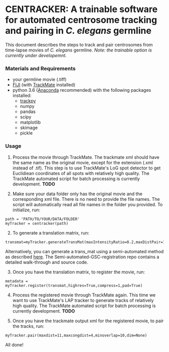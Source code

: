 # CENTRACKER: A trainable software for automated centrosome tracking and pairing in *C. elegans* germline
This document describes the steps to track and pair centrosomes from time-lapse movies of *C. elegans* germline. *Note: the trainable option is currently under developemnt.*

### Materials and Requirements
- your germline movie (.tiff)
- [FIJI](https://imagej.net/Fiji) (with [TrackMate](https://imagej.net/TrackMate) installed)
- python 3.6 ([Anaconda](https://www.anaconda.com/) recommended) with the following packages installed: 
  - [trackpy](http://soft-matter.github.io/trackpy/dev/installation.html)
  - numpy
  - pandas
  - scipy
  - matplotlib
  - skimage
  - pickle

### Usage

1. Process the movie through TrackMate. The trackmate xml should have the same name as the original movie, except for the extension (.xml instead of .tif). This step is to use TrackMate's LoG spot detector to get Euclidiean coordinates of all spots with relatively high quality. The TrackMate automated script for batch processing is currently development. **TODO**

2. Make sure your data folder only has the original movie and the corresponding xml file. There is no need to provide the file names. The script will automatically read all file names in the folder you provided. To initialize, run:
```
path = 'PATH/TO/YOUR/DATA/FOLDER'
myTracker = centracker(path)
```

2. To generate a translation matrix, run:
```
transmat=myTracker.generateTransMat(maxIntensityRatio=0.2,maxDistPair=11,maxDistPairCenter=11,method='Mean',searchRange=2.0)
```
Alternatively, you can generate a trans_mat using a semi-automated method as described [here](https://github.com/gerhold-lab/Semi-automated-GSC-registration/). The Semi-automated-GSC-registration repo contains a detailed walk-through and source code.

3. Once you have the translation matrix, to register the movie, run:
```
metadata = myTracker.register(transmat,highres=True,compress=1,pad=True)
```
4. Process the registered movie through TrackMate again. This time we want to use TrackMate's LAP tracker to generate tracks of relatively high quality. The TrackMate automated script for batch processing is currently development. **TODO**

5. Once you have the trackmate output xml for the registered movie, to pair the tracks, run:
```
myTracker.pair(maxdist=11,maxcongdist=4,minoverlap=10,dim=None)
```
All done!
